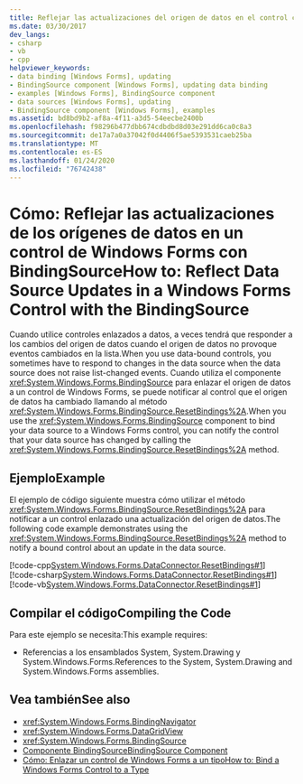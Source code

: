 ```yaml
---
title: Reflejar las actualizaciones del origen de datos en el control con BindingSource
ms.date: 03/30/2017
dev_langs:
- csharp
- vb
- cpp
helpviewer_keywords:
- data binding [Windows Forms], updating
- BindingSource component [Windows Forms], updating data binding
- examples [Windows Forms], BindingSource component
- data sources [Windows Forms], updating
- BindingSource component [Windows Forms], examples
ms.assetid: bd8bd9b2-af8a-4f11-a3d5-54eecbe2400b
ms.openlocfilehash: f98296b477dbb674cdbdbd8d03e291dd6ca0c8a3
ms.sourcegitcommit: de17a7a0a37042f0d4406f5ae5393531caeb25ba
ms.translationtype: MT
ms.contentlocale: es-ES
ms.lasthandoff: 01/24/2020
ms.locfileid: "76742438"
---
```

# <a name="how-to-reflect-data-source-updates-in-a-windows-forms-control-with-the-bindingsource"></a><span data-ttu-id="985ad-102">Cómo: Reflejar las actualizaciones de los orígenes de datos en un control de Windows Forms con BindingSource</span><span class="sxs-lookup"><span data-stu-id="985ad-102">How to: Reflect Data Source Updates in a Windows Forms Control with the BindingSource</span></span>
<span data-ttu-id="985ad-103">Cuando utilice controles enlazados a datos, a veces tendrá que responder a los cambios del origen de datos cuando el origen de datos no provoque eventos cambiados en la lista.</span><span class="sxs-lookup"><span data-stu-id="985ad-103">When you use data-bound controls, you sometimes have to respond to changes in the data source when the data source does not raise list-changed events.</span></span> <span data-ttu-id="985ad-104">Cuando utiliza el componente <xref:System.Windows.Forms.BindingSource> para enlazar el origen de datos a un control de Windows Forms, se puede notificar al control que el origen de datos ha cambiado llamando al método <xref:System.Windows.Forms.BindingSource.ResetBindings%2A>.</span><span class="sxs-lookup"><span data-stu-id="985ad-104">When you use the <xref:System.Windows.Forms.BindingSource> component to bind your data source to a Windows Forms control, you can notify the control that your data source has changed by calling the <xref:System.Windows.Forms.BindingSource.ResetBindings%2A> method.</span></span>  
  
## <a name="example"></a><span data-ttu-id="985ad-105">Ejemplo</span><span class="sxs-lookup"><span data-stu-id="985ad-105">Example</span></span>  
 <span data-ttu-id="985ad-106">El ejemplo de código siguiente muestra cómo utilizar el método <xref:System.Windows.Forms.BindingSource.ResetBindings%2A> para notificar a un control enlazado una actualización del origen de datos.</span><span class="sxs-lookup"><span data-stu-id="985ad-106">The following code example demonstrates using the <xref:System.Windows.Forms.BindingSource.ResetBindings%2A> method to notify a bound control about an update in the data source.</span></span>  
  
 [!code-cpp[System.Windows.Forms.DataConnector.ResetBindings#1](~/samples/snippets/cpp/VS_Snippets_Winforms/System.Windows.Forms.DataConnector.ResetBindings/CPP/form1.cpp#1)]
 [!code-csharp[System.Windows.Forms.DataConnector.ResetBindings#1](~/samples/snippets/csharp/VS_Snippets_Winforms/System.Windows.Forms.DataConnector.ResetBindings/CS/form1.cs#1)]
 [!code-vb[System.Windows.Forms.DataConnector.ResetBindings#1](~/samples/snippets/visualbasic/VS_Snippets_Winforms/System.Windows.Forms.DataConnector.ResetBindings/VB/form1.vb#1)]  
  
## <a name="compiling-the-code"></a><span data-ttu-id="985ad-107">Compilar el código</span><span class="sxs-lookup"><span data-stu-id="985ad-107">Compiling the Code</span></span>  
 <span data-ttu-id="985ad-108">Para este ejemplo se necesita:</span><span class="sxs-lookup"><span data-stu-id="985ad-108">This example requires:</span></span>  
  
- <span data-ttu-id="985ad-109">Referencias a los ensamblados System, System.Drawing y System.Windows.Forms.</span><span class="sxs-lookup"><span data-stu-id="985ad-109">References to the System, System.Drawing and System.Windows.Forms assemblies.</span></span>  
  
## <a name="see-also"></a><span data-ttu-id="985ad-110">Vea también</span><span class="sxs-lookup"><span data-stu-id="985ad-110">See also</span></span>

- <xref:System.Windows.Forms.BindingNavigator>
- <xref:System.Windows.Forms.DataGridView>
- <xref:System.Windows.Forms.BindingSource>
- [<span data-ttu-id="985ad-111">Componente BindingSource</span><span class="sxs-lookup"><span data-stu-id="985ad-111">BindingSource Component</span></span>](bindingsource-component.md)
- [<span data-ttu-id="985ad-112">Cómo: Enlazar un control de Windows Forms a un tipo</span><span class="sxs-lookup"><span data-stu-id="985ad-112">How to: Bind a Windows Forms Control to a Type</span></span>](how-to-bind-a-windows-forms-control-to-a-type.md)
